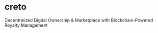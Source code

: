 # creto
Decentralized Digital Ownership &amp; Marketplace with Blockchain-Powered Royalty Management
